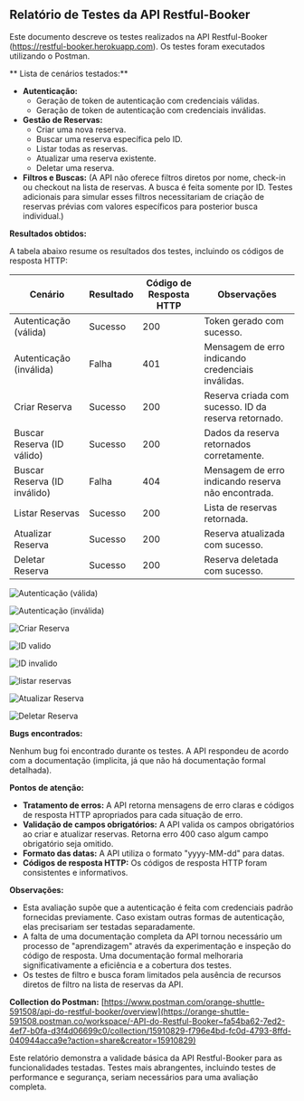 ## Relatório de Testes da API Restful-Booker

Este documento descreve os testes realizados na API Restful-Booker (https://restful-booker.herokuapp.com).  Os testes foram executados utilizando o Postman.


** Lista de cenários testados:**

* **Autenticação:**
    * Geração de token de autenticação com credenciais válidas.
    * Geração de token de autenticação com credenciais inválidas.
* **Gestão de Reservas:**
    * Criar uma nova reserva.
    * Buscar uma reserva específica pelo ID.
    * Listar todas as reservas.
    * Atualizar uma reserva existente.
    * Deletar uma reserva.
* **Filtros e Buscas:** (A API não oferece filtros diretos por nome, check-in ou checkout na lista de reservas. A busca é feita somente por ID.  Testes adicionais para simular esses filtros necessitariam de criação de reservas prévias com valores específicos para posterior busca individual.)


**Resultados obtidos:**

A tabela abaixo resume os resultados dos testes, incluindo os códigos de resposta HTTP:

| Cenário                     | Resultado        | Código de Resposta HTTP | Observações                                                                        |
|------------------------------|--------------------|------------------------|------------------------------------------------------------------------------------|
| Autenticação (válida)       | Sucesso            | 200                     | Token gerado com sucesso.                                                           |
| Autenticação (inválida)     | Falha             | 401                     | Mensagem de erro indicando credenciais inválidas.                                   |
| Criar Reserva               | Sucesso            | 200                     | Reserva criada com sucesso. ID da reserva retornado.                               |
| Buscar Reserva (ID válido)   | Sucesso            | 200                     | Dados da reserva retornados corretamente.                                           |
| Buscar Reserva (ID inválido) | Falha             | 404                     | Mensagem de erro indicando reserva não encontrada.                                  |
| Listar Reservas             | Sucesso            | 200                     | Lista de reservas retornada.                                                       |
| Atualizar Reserva           | Sucesso            | 200                     | Reserva atualizada com sucesso.                                                     |
| Deletar Reserva             | Sucesso            | 200                     | Reserva deletada com sucesso.                                                       |

![Autenticação (válida)](https://github.com/user-attachments/assets/cf34e7a2-df15-4457-af49-e72c63850ba0)

![Autenticação (inválida)](https://github.com/user-attachments/assets/641c003b-231f-485c-a091-a2c63e8c086c)

![Criar Reserva](https://github.com/user-attachments/assets/8d2e1be2-88cc-42fe-929b-af9f6de4bf5b)

![ID valido](https://github.com/user-attachments/assets/9abb8a42-e0ff-409b-b5ed-dbafeb07e3be)

![ID invalido](https://github.com/user-attachments/assets/5f00dcba-5969-429c-a288-ffa5e726d3a0)

![listar reservas](https://github.com/user-attachments/assets/253d8449-1c4c-441e-9dc1-da343b3cb9de)

![Atualizar Reserva](https://github.com/user-attachments/assets/1d4b4669-4cbc-4b9e-8259-b9dd63b37b0f)

![Deletar Reserva](https://github.com/user-attachments/assets/80703991-4608-49f2-a4fb-86a9860acc66)




**Bugs encontrados:**

Nenhum bug foi encontrado durante os testes.  A API respondeu de acordo com a documentação (implicita, já que não há documentação formal detalhada).


**Pontos de atenção:**

* **Tratamento de erros:** A API retorna mensagens de erro claras e códigos de resposta HTTP apropriados para cada situação de erro.
* **Validação de campos obrigatórios:** A API valida os campos obrigatórios ao criar e atualizar reservas.  Retorna erro 400 caso algum campo obrigatório seja omitido.
* **Formato das datas:** A API utiliza o formato "yyyy-MM-dd" para datas.
* **Códigos de resposta HTTP:** Os códigos de resposta HTTP foram consistentes e informativos.


**Observações:**

* Esta avaliação supõe que a autenticação é feita com credenciais padrão fornecidas previamente.  Caso existam outras formas de autenticação, elas precisariam ser testadas separadamente.
* A falta de uma documentação completa da API tornou necessário um processo de "aprendizagem" através da experimentação e inspeção do código de resposta.  Uma documentação formal melhoraria significativamente a eficiência e a cobertura dos testes.
* Os testes de filtro e busca foram limitados pela ausência de recursos diretos de filtro na lista de reservas da API.


**Collection do Postman:**
[https://www.postman.com/orange-shuttle-591508/api-do-restful-booker/overview](https://orange-shuttle-591508.postman.co/workspace/-API-do-Restful-Booker~fa54ba62-7ed2-4ef7-b0fa-d3f4d06699c0/collection/15910829-f796e4bd-fc0d-4793-8ffd-040944acca9e?action=share&creator=15910829)

Este relatório demonstra a validade básica da API Restful-Booker para as funcionalidades testadas.  Testes mais abrangentes, incluindo testes de performance e segurança, seriam necessários para uma avaliação completa.
